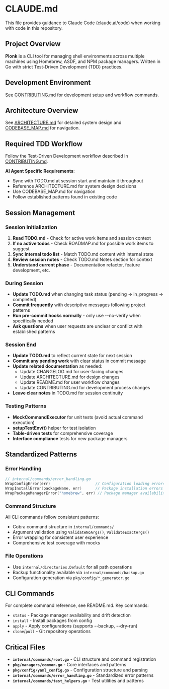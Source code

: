 # CLAUDE.md

This file provides guidance to Claude Code (claude.ai/code) when working with code in this repository.

## Project Overview

**Plonk** is a CLI tool for managing shell environments across multiple machines using Homebrew, ASDF, and NPM package managers. Written in Go with strict Test-Driven Development (TDD) practices.

## Development Environment

See [CONTRIBUTING.md](CONTRIBUTING.md) for development setup and workflow commands.

## Architecture Overview

See [ARCHITECTURE.md](ARCHITECTURE.md) for detailed system design and [CODEBASE_MAP.md](CODEBASE_MAP.md) for navigation.

## Required TDD Workflow

Follow the Test-Driven Development workflow described in [CONTRIBUTING.md](CONTRIBUTING.md).

**AI Agent Specific Requirements**:
- Sync with TODO.md at session start and maintain it throughout
- Reference ARCHITECTURE.md for system design decisions
- Use CODEBASE_MAP.md for navigation
- Follow established patterns found in existing code

## Session Management

### Session Initialization
1. **Read TODO.md** - Check for active work items and session context
2. **If no active todos** - Check ROADMAP.md for possible work items to suggest
3. **Sync internal todo list** - Match TODO.md content with internal state
4. **Review session notes** - Check TODO.md Notes section for context
5. **Understand current phase** - Documentation refactor, feature development, etc.

### During Session
- **Update TODO.md** when changing task status (pending → in_progress → completed)
- **Commit frequently** with descriptive messages following project patterns
- **Run pre-commit hooks normally** - only use --no-verify when specifically needed
- **Ask questions** when user requests are unclear or conflict with established patterns

### Session End
- **Update TODO.md** to reflect current state for next session
- **Commit any pending work** with clear status in commit message
- **Update related documentation** as needed:
  - Update CHANGELOG.md for user-facing changes
  - Update ARCHITECTURE.md for design changes
  - Update README.md for user workflow changes
  - Update CONTRIBUTING.md for development process changes
- **Leave clear notes** in TODO.md for session continuity

### Testing Patterns
- **MockCommandExecutor** for unit tests (avoid actual command execution)
- **setupTestEnv(t)** helper for test isolation
- **Table-driven tests** for comprehensive coverage
- **Interface compliance** tests for new package managers

## Standardized Patterns

### Error Handling
```go
// internal/commands/error_handling.go
WrapConfigError(err)                    // Configuration loading errors
WrapInstallError(packageName, err)      // Package installation errors
WrapPackageManagerError("homebrew", err) // Package manager availability errors
```

### Command Structure
All CLI commands follow consistent patterns:
- Cobra command structure in `internal/commands/`
- Argument validation using `ValidateNoArgs()`, `ValidateExactArgs()`
- Error wrapping for consistent user experience
- Comprehensive test coverage with mocks

### File Operations
- Use `internal/directories.Default` for all path operations
- Backup functionality available via `internal/commands/backup.go`
- Configuration generation via `pkg/config/*_generator.go`

## CLI Commands

For complete command reference, see README.md. Key commands:
- `status` - Package manager availability and drift detection
- `install` - Install packages from config  
- `apply` - Apply configurations (supports --backup, --dry-run)
- `clone`/`pull` - Git repository operations

## Critical Files

- **`internal/commands/root.go`** - CLI structure and command registration
- **`pkg/managers/common.go`** - Core interfaces and patterns
- **`pkg/config/yaml_config.go`** - Configuration structure and parsing
- **`internal/commands/error_handling.go`** - Standardized error patterns
- **`internal/commands/test_helpers.go`** - Test utilities and patterns